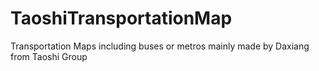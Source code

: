 # TaoshiTransportationMap
Transportation Maps including buses or metros mainly made by Daxiang from Taoshi Group
